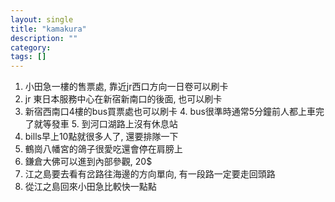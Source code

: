 ```yaml
---
layout: single
title: "kamakura"
description: ""
category: 
tags: []
---
```


1. 小田急一樓的售票處, 靠近jr西口方向一日卷可以刷卡
2. jr 東日本服務中心在新宿新南口的後面, 也可以刷卡
3. 新宿西南口4樓的bus買票處也可以刷卡
	4. bus很準時通常5分鐘前人都上車完了就等發車
	5. 到河口湖路上沒有休息站　
4. bills早上10點就很多人了, 還要排隊一下
5. 鶴崗八幡宮的鴿子很愛吃還會停在肩膀上
6. 鎌倉大佛可以進到內部參觀, 20$
7. 江之島要去看有岔路往海邊的方向單向, 有一段路一定要走回頭路
8. 從江之島回來小田急比較快一點點　　　　　　